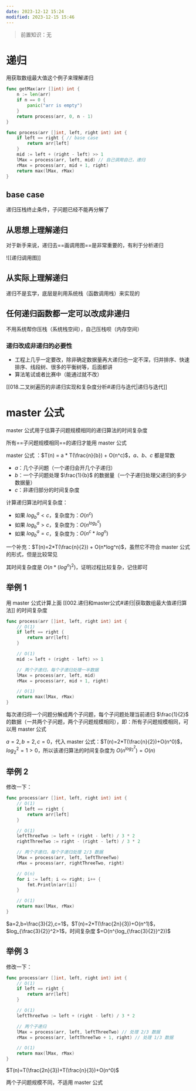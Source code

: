 ```yaml
---
date: 2023-12-12 15:24
modified: 2023-12-15 15:46
---
```

>前置知识：无

# 递归

用获取数组最大值这个例子来理解递归

```go
func getMax(arr []int) int {
	n := len(arr)
	if n == 0 {
		panic("arr is empty")
	}
	return process(arr, 0, n - 1)
}

func process(arr []int, left, right int) int {
	if left == right { // base case
		return arr[left]
	}
	mid := left + (right - left) >> 1
	lMax = process(arr, left, mid) // 自己调用自己，递归
	rMax = process(arr, mid + 1, right)
	return max(lMax, rMax)
}
```
## base case

递归压栈终止条件，子问题已经不能再分解了

## 从思想上理解递归

对于新手来说，递归去==画调用图==是非常重要的，有利于分析递归

![[递归调用图]]

## 从实际上理解递归

递归不是玄学，底层是利用系统栈（函数调用栈）来实现的

## 任何递归函数都一定可以改成非递归

不用系统帮你压栈（系统栈空间），自己压栈呗（内存空间）

### 递归改成非递归的必要性

- 工程上几乎一定要改，除非确定数据量再大递归也一定不深，归并排序、快速排序、线段树、很多的平衡树等，后面都讲
- 算法笔试或者比赛中（能通过就不改）

[[018.二叉树遍历的非递归实现和复杂度分析#递归与迭代|递归与迭代]]

# master 公式

master 公式用于估算子问题规模相同的递归算法的时间复杂度

所有==子问题规模相同==的递归才能用 master 公式

master 公式 ：$T(n) = a * T(\frac{n}{b}) + O(n^c)$，$a$、$b$、$c$ 都是常数

-  $a$：几个子问题（一个递归会开几个子递归）
-  $b$：一个子问题处理 $\frac{1}{b}$ 的数据量（一个子递归处理父递归的多少数据量）
-  $c$：非递归部分的时间复杂度

计算递归算法时间复杂度：

- 如果 $log_b^a<c$，复杂度为：$O(n^c)$
- 如果 $log_b^a>c$，复杂度为：$O(n^{log_b^a})$
- 如果 $log_b^a=c$，复杂度为：$O(n^c*log^n)$

一个补充：$T(n)=2*T(\frac{n}{2}) + O(n*log^n)$，虽然它不符合 master 公式的形式，但是比较常见

其时间复杂度是 $O(n*(log^n)^2)$，证明过程比较复杂，记住即可

## 举例 1

用 master 公式计算上面 [[002.递归和master公式#递归|获取数组最大值递归算法]] 的时间复杂度

```go
func process(arr []int, left, right int) int {
	// O(1)
	if left == right {
		return arr[left]
	}

	// O(1)
	mid := left + (right - left) >> 1

	// 两个子递归，每个子递归处理一半数据
	lMax = process(arr, left, mid)
	rMax = process(arr, mid + 1, right)

	// O(1)
	return max(lMax, rMax)
}
```

每次递归将一个问题分解成两个子问题，每个子问题处理当前递归 $\frac{1}{2}$ 的数据（一共两个子问题，两个子问题规模相同），即：所有子问题规模相同，可以用 master 公式

$a=2,b=2,c=0$，代入 master 公式：$T(n)=2*T(\frac{n}{2})+O(n^0)$，$log_2^2=1>0$，所以该递归算法的时间复杂度为 $O(n^{log_2^2})=O(n)$

## 举例 2

修改一下：

```go
func process(arr []int, left, right int) int {
	// O(1)
	if left == right {
		return arr[left]
	}

	// O(1)
	leftThreeTwo := left + (right - left) / 3 * 2
	rightThreeTwo := right - (right - left) / 3 * 2

	// 两个子递归，每个子递归处理 2/3 数据
	lMax = process(arr, left, leftThreeTwo)
	rMax = process(arr, rightThreeTwo, right)

	// O(n)
	for i := left; i <= right; i++ {
		fmt.Println(arr[i])
	}

	// O(1)
	return max(lMax, rMax)
}
```

$a=2,b=\frac{3}{2},c=1$，$T(n)=2*T(\frac{2n}{3})+O(n^1)$，$log_{\frac{3}{2}}^2>1$，时间复杂度 $=O(n^{log_{\frac{3}{2}}^2})$

## 举例 3

修改一下：

```go
func process(arr []int, left, right int) int {
	// O(1)
	if left == right {
		return arr[left]
	}

	// O(1)
	leftThreeTwo := left + (right - left) / 3 * 2

	// 两个子递归
	lMax = process(arr, left, leftThreeTwo) // 处理 2/3 数据
	rMax = process(arr, leftThreeTwo + 1, right) // 处理 1/3 数据

	// O(1)
	return max(lMax, rMax)
}
```

$T(n)=T(\frac{2n}{3})+T(\frac{n}{3})+O(n^0)$

两个子问题规模不同，不适用 master 公式
